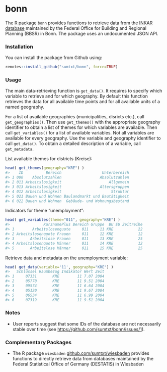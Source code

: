 
<!-- README.md is generated from README.Rmd. Please edit that file -->

# bonn

The R package `bonn` provides functions to retrieve data from the [INKAR
database](https://www.inkar.de/) maintained by the Federal Office for
Building and Regional Planning (BBSR) in Bonn. The package uses an
undocumented JSON API.

### Installation

You can install the package from Github using:

``` r
remotes::install_github("sumtxt/bonn", force=TRUE)
```

### Usage

The main data-retrieving function is `get_data()`. It requires to
specify which variable to retrieve and for which geography. By default
this function retrieves the data for all available time points and for
all available units of a named geography.

For a list of available geographies (municipalities, disricts etc.),
call `get_geographies()`. Then use `get_themes()` with the appropriate
geography identifier to obtain a list of themes for which variables are
available. Then call `get_variables()` for a list of available
variables. Not all variables are available for every geography. Use the
variable and geography identifier to call `get_data()`. To obtain a
detailed description of a variable, call `get_metadata`.

List available themes for districts (Kreise):

``` r
head( get_themes(geography="KRE") ) 
#>    ID          Bereich                  Unterbereich
#> 1 000    Absolutzahlen                 Absolutzahlen
#> 2 011 Arbeitslosigkeit                     Allgemein
#> 3 013 Arbeitslosigkeit                 Altersgruppen
#> 4 012 Arbeitslosigkeit                      Struktur
#> 5 021 Bauen und Wohnen Baulandmarkt und Bautätigkeit
#> 6 022 Bauen und Wohnen  Gebäude- und Wohnungsbestand
```

Indicators for theme “unemployment”:

``` r
head( get_variables(theme="011", geography="KRE") ) 
#>               KurznamePlus Bereich Gruppe  BU EU Zeitreihe
#> 1        Arbeitslosenquote     011     11 KRE           22
#> 2 Arbeitslosenquote Frauen     011     12 KRE           12
#> 3       Arbeitslose Frauen     011     13 KRE           25
#> 4 Arbeitslosenquote Männer     011     14 KRE           12
#> 5       Arbeitslose Männer     011     15 KRE           25
```

Retrieve data and metadata on the unemployment variable:

``` r
head( get_data(variable='11', geography="KRE") ) 
#>   Schlüssel Raumbezug Indikator Wert Zeit
#> 1     07331       KRE        11 7.07 2004
#> 2     05770       KRE        11 9.51 2004
#> 3     09574       KRE        11 6.64 2004
#> 4     05120       KRE        11 9.67 2004
#> 5     06534       KRE        11 6.99 2004
#> 6     07319       KRE        11 9.51 2004
```
### Notes 

- User reports suggest that some IDs of the database are not necessarily stable over time (see https://github.com/sumtxt/bonn/issues/1). 

### Complementary Packages

-   The R package `wiesbaden`
    [github.com/sumtxt/wiesbaden](https://github.com/sumtxt/wiesbaden)
    provides functions to directly retrieve data from databases
    maintained by the Federal Statistical Office of Germany (DESTATIS)
    in Wiesbaden
